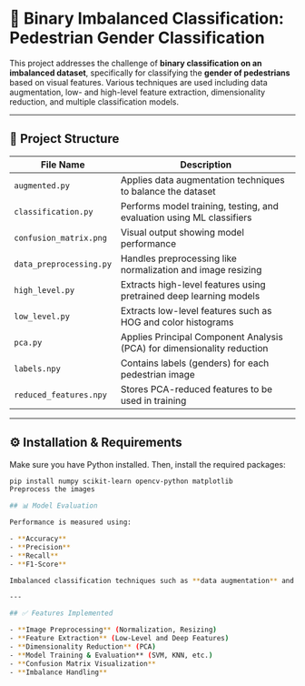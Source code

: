 # 🧠 Binary Imbalanced Classification: Pedestrian Gender Classification

This project addresses the challenge of **binary classification on an imbalanced dataset**, specifically for classifying the **gender of pedestrians** based on visual features. Various techniques are used including data augmentation, low- and high-level feature extraction, dimensionality reduction, and multiple classification models.

---

## 📁 Project Structure

| File Name              | Description                                                                 |
|------------------------|-----------------------------------------------------------------------------|
| `augmented.py`         | Applies data augmentation techniques to balance the dataset                 |
| `classification.py`    | Performs model training, testing, and evaluation using ML classifiers       |
| `confusion_matrix.png` | Visual output showing model performance                                     |
| `data_preprocessing.py`| Handles preprocessing like normalization and image resizing                 |
| `high_level.py`        | Extracts high-level features using pretrained deep learning models          |
| `low_level.py`         | Extracts low-level features such as HOG and color histograms                |
| `pca.py`               | Applies Principal Component Analysis (PCA) for dimensionality reduction     |
| `labels.npy`           | Contains labels (genders) for each pedestrian image                         |
| `reduced_features.npy` | Stores PCA-reduced features to be used in training                         |

---

## ⚙️ Installation & Requirements

Make sure you have Python installed. Then, install the required packages:

```bash
pip install numpy scikit-learn opencv-python matplotlib
Preprocess the images

## 📊 Model Evaluation

Performance is measured using:

- **Accuracy**
- **Precision**
- **Recall**
- **F1-Score**

Imbalanced classification techniques such as **data augmentation** and **class weighting** were applied.

---

## ✅ Features Implemented

- **Image Preprocessing** (Normalization, Resizing)
- **Feature Extraction** (Low-Level and Deep Features)
- **Dimensionality Reduction** (PCA)
- **Model Training & Evaluation** (SVM, KNN, etc.)
- **Confusion Matrix Visualization**
- **Imbalance Handling**
